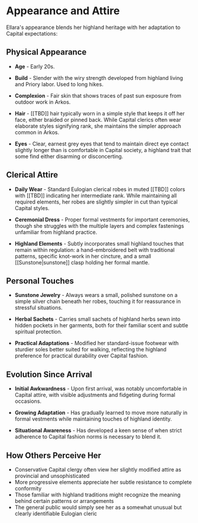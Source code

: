 # Appearance and Attire

Ellara's appearance blends her highland heritage with her adaptation to Capital expectations:

## Physical Appearance

- **Age** - Early 20s.

- **Build** - Slender with the wiry strength developed from highland living and Priory labor. Used to long hikes.
  
- **Complexion** - Fair skin that shows traces of past sun exposure from outdoor work in Arkos.
  
- **Hair** - [[TBD]] hair typically worn in a simple style that keeps it off her face, either braided or pinned back. While Capital clerics often wear elaborate styles signifying rank, she maintains the simpler approach common in Arkos.
  
- **Eyes** - Clear, earnest grey eyes that tend to maintain direct eye contact slightly longer than is comfortable in Capital society, a highland trait that some find either disarming or disconcerting.

## Clerical Attire

- **Daily Wear** - Standard Eulogian clerical robes in muted [[TBD]] colors with [[TBD]] indicating her intermediate rank. While maintaining all required elements, her robes are slightly simpler in cut than typical Capital styles.
  
- **Ceremonial Dress** - Proper formal vestments for important ceremonies, though she struggles with the multiple layers and complex fastenings unfamiliar from highland practice.
  
- **Highland Elements** - Subtly incorporates small highland touches that remain within regulation: a hand-embroidered belt with traditional patterns, specific knot-work in her cincture, and a small [[Sunstone|sunstone]] clasp holding her formal mantle.

## Personal Touches

- **Sunstone Jewelry** - Always wears a small, polished sunstone on a simple silver chain beneath her robes, touching it for reassurance in stressful situations.
  
- **Herbal Sachets** - Carries small sachets of highland herbs sewn into hidden pockets in her garments, both for their familiar scent and subtle spiritual protection.
  
- **Practical Adaptations** - Modified her standard-issue footwear with sturdier soles better suited for walking, reflecting the highland preference for practical durability over Capital fashion.

## Evolution Since Arrival

- **Initial Awkwardness** - Upon first arrival, was notably uncomfortable in Capital attire, with visible adjustments and fidgeting during formal occasions.
  
- **Growing Adaptation** - Has gradually learned to move more naturally in formal vestments while maintaining touches of highland identity.
  
- **Situational Awareness** - Has developed a keen sense of when strict adherence to Capital fashion norms is necessary to blend it.

## How Others Perceive Her

- Conservative Capital clergy often view her slightly modified attire as provincial and unsophisticated
- More progressive elements appreciate her subtle resistance to complete conformity
- Those familiar with highland traditions might recognize the meaning behind certain patterns or arrangements
- The general public would simply see her as a somewhat unusual but clearly identifiable Eulogian cleric